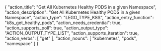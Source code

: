 {
"action_title": "Get All Kubernetes Healthy PODS in a given Namespace",
"action_description": "Get All Kubernetes Healthy PODS in a given Namespace",
"action_type": "LEGO_TYPE_K8S",
"action_entry_function": "k8s_get_healthy_pods",
"action_needs_credential": true,
"action_supports_poll": true,
"action_output_type": "ACTION_OUTPUT_TYPE_LIST",
"action_supports_iteration": true,
"action_verbs": [
"get"
],
"action_nouns": [
"kubernetes",
"pods",
"namespace"
]
}
